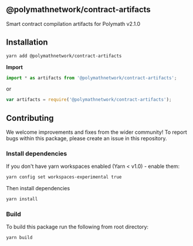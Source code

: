 ## @polymathnetwork/contract-artifacts

Smart contract compilation artifacts for Polymath v2.1.0

## Installation

```bash
yarn add @polymathnetwork/contract-artifacts
```

**Import**

```typescript
import * as artifacts from '@polymathnetwork/contract-artifacts';
```

or

```javascript
var artifacts = require('@polymathnetwork/contract-artifacts');
```

## Contributing

We welcome improvements and fixes from the wider community! To report bugs within this package, please create an issue in this repository.

### Install dependencies

If you don't have yarn workspaces enabled (Yarn < v1.0) - enable them:

```bash
yarn config set workspaces-experimental true
```

Then install dependencies

```bash
yarn install
```

### Build

To build this package run the following from root directory:

```bash
yarn build
```